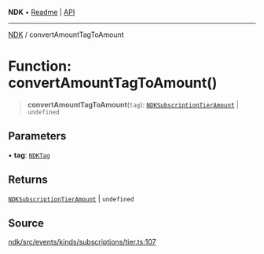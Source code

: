 **NDK** • [Readme](../README.md) \| [API](../globals.md)

***

[NDK](../README.md) / convertAmountTagToAmount

# Function: convertAmountTagToAmount()

> **convertAmountTagToAmount**(`tag`): [`NDKSubscriptionTierAmount`](../type-aliases/NDKSubscriptionTierAmount.md) \| `undefined`

## Parameters

• **tag**: [`NDKTag`](../type-aliases/NDKTag.md)

## Returns

[`NDKSubscriptionTierAmount`](../type-aliases/NDKSubscriptionTierAmount.md) \| `undefined`

## Source

[ndk/src/events/kinds/subscriptions/tier.ts:107](https://github.com/nostr-dev-kit/ndk/blob/d04eef3/ndk/src/events/kinds/subscriptions/tier.ts#L107)
